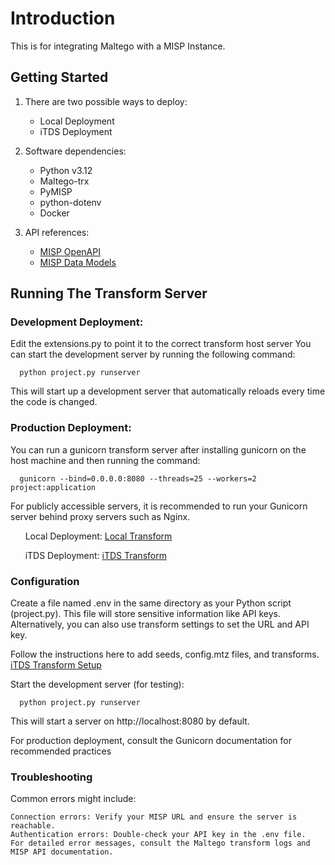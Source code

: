 # Introduction 
This is for integrating Maltego with a MISP Instance.

## Getting Started
1. There are two possible ways to deploy:
   - Local Deployment
   - iTDS Deployment
2. Software dependencies:
   - Python v3.12
   - Maltego-trx
   - PyMISP
   - python-dotenv
   - Docker

3. API references:
   - [MISP OpenAPI](https://www.misp-project.org/openapi/)
   - [MISP Data Models](https://www.misp-project.org/datamodels/)


## Running The Transform Server

### Development Deployment:

Edit the extensions.py to point it to the correct transform host server
You can start the development server by running the following command:

      python project.py runserver

This will start up a development server that automatically reloads every time the code is changed.

### Production Deployment:

You can run a gunicorn transform server after installing gunicorn on the host machine and then running the command:

      gunicorn --bind=0.0.0.0:8080 --threads=25 --workers=2 project:application

For publicly accessible servers, it is recommended to run your Gunicorn server behind proxy servers such as Nginx.

&nbsp;&nbsp;&nbsp;&nbsp;&nbsp;&nbsp;Local Deployment: [Local Transform](https://docs.maltego.com/support/solutions/articles/15000010781-local-transforms)

&nbsp;&nbsp;&nbsp;&nbsp;&nbsp;&nbsp;iTDS Deployment: [iTDS Transform](https://docs.maltego.com/support/solutions/articles/15000034027-development-transform-server)

### Configuration

Create a file named .env in the same directory as your Python script (project.py). This file will store sensitive information like API keys.
Alternatively, you can also use transform settings to set the URL and API key.

Follow the instructions here to add seeds, config.mtz files, and transforms.
[iTDS Transform Setup](https://docs.maltego.com/support/solutions/articles/15000034133-seeds)

Start the development server (for testing):

      python project.py runserver

This will start a server on http://localhost:8080 by default. 

For production deployment, consult the Gunicorn documentation for recommended practices

### Troubleshooting

Common errors might include:

    Connection errors: Verify your MISP URL and ensure the server is reachable.
    Authentication errors: Double-check your API key in the .env file.
    For detailed error messages, consult the Maltego transform logs and MISP API documentation.
